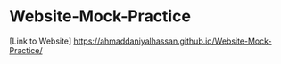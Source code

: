 # Website-Mock-Practice

[Link to Website] https://ahmaddaniyalhassan.github.io/Website-Mock-Practice/
